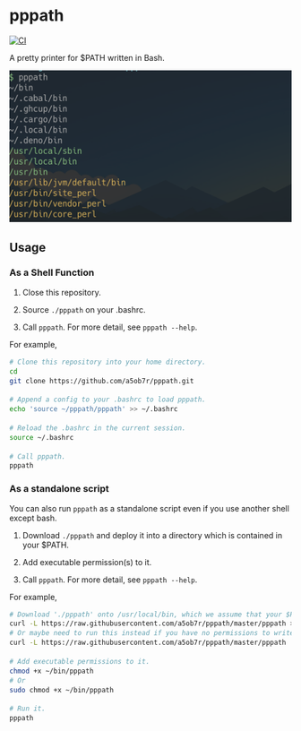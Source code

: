 # pppath

[![CI](https://github.com/a5ob7r/pppath/actions/workflows/ci.yml/badge.svg)](https://github.com/a5ob7r/pppath/actions/workflows/ci.yml)

A pretty printer for $PATH written in Bash.

![screenshot01](etc/screenshot01.png)

## Usage

### As a Shell Function

1. Close this repository.

2. Source `./pppath` on your .bashrc.

3. Call `pppath`. For more detail, see `pppath --help`.

For example,

```sh
# Clone this repository into your home directory.
cd
git clone https://github.com/a5ob7r/pppath.git

# Append a config to your .bashrc to load pppath.
echo 'source ~/pppath/pppath' >> ~/.bashrc

# Reload the .bashrc in the current session.
source ~/.bashrc

# Call pppath.
pppath
```

### As a standalone script

You can also run `pppath` as a standalone script even if you use another shell except bash.

1. Download `./pppath` and deploy it into a directory which is contained in your $PATH.

2. Add executable permission(s) to it.

3. Call `pppath`. For more detail, see `pppath --help`.

For example,

```sh
# Download './pppath' onto /usr/local/bin, which we assume that your $PATH contains it.
curl -L https://raw.githubusercontent.com/a5ob7r/pppath/master/pppath > /usr/local/bin/pppath
# Or maybe need to run this instead if you have no permissions to write /usr/local/bin.
curl -L https://raw.githubusercontent.com/a5ob7r/pppath/master/pppath | sudo tee /usr/local/bin/pppath

# Add executable permissions to it.
chmod +x ~/bin/pppath
# Or
sudo chmod +x ~/bin/pppath

# Run it.
pppath
```
